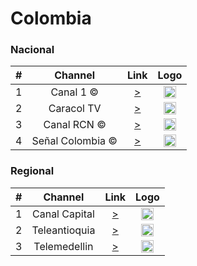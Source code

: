 
<h1>Colombia</h1>

<h3>Nacional</h3>

| #   | Channel     | Link  | Logo |
|:---:|:-----------:|:-----:|:-----:
| 1   | Canal 1 ©| [>](https://canal1.com.co/senal-en-vivo) | <img height="20" src="https://i.imgur.com/cf1XPvW.png"/> |
| 2   | Caracol TV    | [>](https://mdstrm.com/live-stream-playlist/574463697b9817cf0886fc17.m3u8) | <img height="20" src="https://i.imgur.com/IbYzIg1.png"/> |
| 3   | Canal RCN ©     | [>](https://www.canalrcn.com/senal-en-vivo/) | <img height="20" src="https://i.imgur.com/ntTLqwt.png"/> |
| 4   | Señal Colombia ©| [>](https://geostreaming.rtvc.gov.co/TV_Senal_Colombia_live/smil:live.smil/playlist.m3u8) | <img height="20" src="https://i.imgur.com/JxfTnMQ.png"/> |


<h3>Regional</h3>

| #   | Channel     | Link  | Logo |
|:---:|:-----------:|:-----:|:-----:
| 1   | Canal Capital | [>](https://mdstrm.com/live-stream-playlist/57d01d6c28b263eb73b59a5a.m3u8) | <img height="20" src="https://i.imgur.com/N0zoph6.png"/> |
| 2   | Teleantioquia | [>](https://player.instantvideocloud.net/#/embed/883515ae) | <img height="20" src="https://i.imgur.com/KYppBgf.png"/> |
| 3   | Telemedellin | [>](https://player.instantvideocloud.net/#/embed/1171ea8b) | <img height="20" src="https://i.imgur.com/KYppBgf.png"/> |
